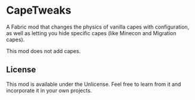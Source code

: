 # CapeTweaks

A Fabric mod that changes the physics of vanilla capes with configuration, as well as letting you hide specific capes (like Minecon and Migration capes).

This mod does not add capes.

## License

This mod is available under the Unlicense. Feel free to learn from it and incorporate it in your own projects.

